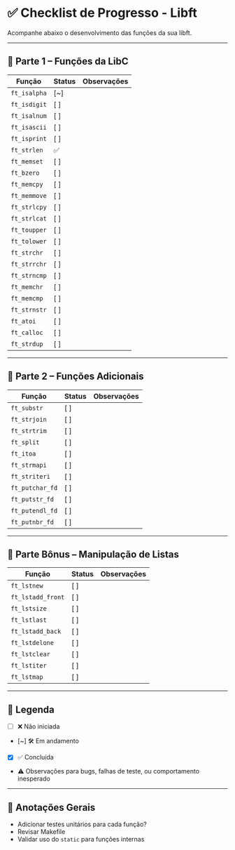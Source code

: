 # ✅ Checklist de Progresso - Libft

Acompanhe abaixo o desenvolvimento das funções da sua libft.

---

## 🔹 Parte 1 – Funções da LibC

| Função         | Status   | Observações |
|----------------|----------|-------------|
| `ft_isalpha`   | [~]      |             |
| `ft_isdigit`   | [ ]      |             |
| `ft_isalnum`   | [ ]      |             |
| `ft_isascii`   | [ ]      |             |
| `ft_isprint`   | [ ]      |             |
| `ft_strlen`    | ✅       |             |
| `ft_memset`    | [ ]      |             |
| `ft_bzero`     | [ ]      |             |
| `ft_memcpy`    | [ ]      |             |
| `ft_memmove`   | [ ]      |             |
| `ft_strlcpy`   | [ ]      |             |
| `ft_strlcat`   | [ ]      |             |
| `ft_toupper`   | [ ]      |             |
| `ft_tolower`   | [ ]      |             |
| `ft_strchr`    | [ ]      |             |
| `ft_strrchr`   | [ ]      |             |
| `ft_strncmp`   | [ ]      |             |
| `ft_memchr`    | [ ]      |             |
| `ft_memcmp`    | [ ]      |             |
| `ft_strnstr`   | [ ]      |             |
| `ft_atoi`      | [ ]      |             |
| `ft_calloc`    | [ ]      |             |
| `ft_strdup`    | [ ]      |             |

---

## 🔹 Parte 2 – Funções Adicionais

| Função         | Status   | Observações |
|----------------|----------|-------------|
| `ft_substr`    | [ ]      |             |
| `ft_strjoin`   | [ ]      |             |
| `ft_strtrim`   | [ ]      |             |
| `ft_split`     | [ ]      |             |
| `ft_itoa`      | [ ]      |             |
| `ft_strmapi`   | [ ]      |             |
| `ft_striteri`  | [ ]      |             |
| `ft_putchar_fd`| [ ]      |             |
| `ft_putstr_fd` | [ ]      |             |
| `ft_putendl_fd`| [ ]      |             |
| `ft_putnbr_fd` | [ ]      |             |

---

## 🌟 Parte Bônus – Manipulação de Listas

| Função         | Status   | Observações |
|----------------|----------|-------------|
| `ft_lstnew`      | [ ]    |             |
| `ft_lstadd_front`| [ ]    |             |
| `ft_lstsize`     | [ ]    |             |
| `ft_lstlast`     | [ ]    |             |
| `ft_lstadd_back` | [ ]    |             |
| `ft_lstdelone`   | [ ]    |             |
| `ft_lstclear`    | [ ]    |             |
| `ft_lstiter`     | [ ]    |             |
| `ft_lstmap`      | [ ]    |             |

---

## 📌 Legenda

- [ ] ❌ Não iniciada
- [~] 🛠️ Em andamento
- [x] ✅ Concluída
- ⚠️ Observações para bugs, falhas de teste, ou comportamento inesperado

---

## 📝 Anotações Gerais

- Adicionar testes unitários para cada função?
- Revisar Makefile
- Validar uso do `static` para funções internas
